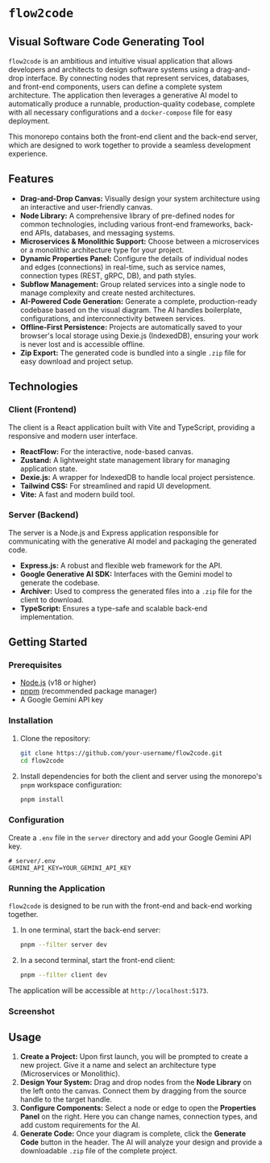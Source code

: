 # `flow2code`

## Visual Software Code Generating Tool

`flow2code` is an ambitious and intuitive visual application that allows developers and architects to design software systems using a drag-and-drop interface. By connecting nodes that represent services, databases, and front-end components, users can define a complete system architecture. The application then leverages a generative AI model to automatically produce a runnable, production-quality codebase, complete with all necessary configurations and a `docker-compose` file for easy deployment.

This monorepo contains both the front-end client and the back-end server, which are designed to work together to provide a seamless development experience.

## Features

  - **Drag-and-Drop Canvas:** Visually design your system architecture using an interactive and user-friendly canvas.
  - **Node Library:** A comprehensive library of pre-defined nodes for common technologies, including various front-end frameworks, back-end APIs, databases, and messaging systems.
  - **Microservices & Monolithic Support:** Choose between a microservices or a monolithic architecture type for your project.
  - **Dynamic Properties Panel:** Configure the details of individual nodes and edges (connections) in real-time, such as service names, connection types (REST, gRPC, DB), and path styles.
  - **Subflow Management:** Group related services into a single node to manage complexity and create nested architectures.
  - **AI-Powered Code Generation:** Generate a complete, production-ready codebase based on the visual diagram. The AI handles boilerplate, configurations, and interconnectivity between services.
  - **Offline-First Persistence:** Projects are automatically saved to your browser's local storage using Dexie.js (IndexedDB), ensuring your work is never lost and is accessible offline.
  - **Zip Export:** The generated code is bundled into a single `.zip` file for easy download and project setup.

## Technologies

### Client (Frontend)

The client is a React application built with Vite and TypeScript, providing a responsive and modern user interface.

  - **ReactFlow:** For the interactive, node-based canvas.
  - **Zustand:** A lightweight state management library for managing application state.
  - **Dexie.js:** A wrapper for IndexedDB to handle local project persistence.
  - **Tailwind CSS:** For streamlined and rapid UI development.
  - **Vite:** A fast and modern build tool.

### Server (Backend)

The server is a Node.js and Express application responsible for communicating with the generative AI model and packaging the generated code.

  - **Express.js:** A robust and flexible web framework for the API.
  - **Google Generative AI SDK:** Interfaces with the Gemini model to generate the codebase.
  - **Archiver:** Used to compress the generated files into a `.zip` file for the client to download.
  - **TypeScript:** Ensures a type-safe and scalable back-end implementation.

## Getting Started

### Prerequisites

  - [Node.js](https://nodejs.org/) (v18 or higher)
  - [pnpm](https://pnpm.io/installation) (recommended package manager)
  - A Google Gemini API key

### Installation

1.  Clone the repository:

    ```bash
    git clone https://github.com/your-username/flow2code.git
    cd flow2code
    ```

2.  Install dependencies for both the client and server using the monorepo's `pnpm` workspace configuration:

    ```bash
    pnpm install
    ```

### Configuration

Create a `.env` file in the `server` directory and add your Google Gemini API key.

```
# server/.env
GEMINI_API_KEY=YOUR_GEMINI_API_KEY
```

### Running the Application

`flow2code` is designed to be run with the front-end and back-end working together.

1.  In one terminal, start the back-end server:

    ```bash
    pnpm --filter server dev
    ```

2.  In a second terminal, start the front-end client:

    ```bash
    pnpm --filter client dev
    ```

The application will be accessible at `http://localhost:5173`.

### Screenshot 



## Usage

1.  **Create a Project:** Upon first launch, you will be prompted to create a new project. Give it a name and select an architecture type (Microservices or Monolithic).
2.  **Design Your System:** Drag and drop nodes from the **Node Library** on the left onto the canvas. Connect them by dragging from the source handle to the target handle.
3.  **Configure Components:** Select a node or edge to open the **Properties Panel** on the right. Here you can change names, connection types, and add custom requirements for the AI.
4.  **Generate Code:** Once your diagram is complete, click the **Generate Code** button in the header. The AI will analyze your design and provide a downloadable `.zip` file of the complete project.

